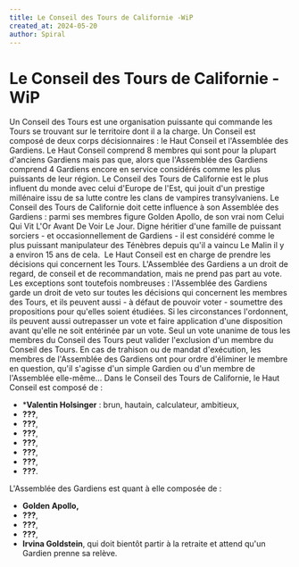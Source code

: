 ```yaml
---
title: Le Conseil des Tours de Californie -WiP
created_at: 2024-05-20
author: Spiral
---
```

# Le Conseil des Tours de Californie -WiP
Un Conseil des Tours est une organisation puissante qui commande les Tours se trouvant sur le territoire dont il a la charge. 
Un Conseil est composé de deux corps décisionnaires : le Haut Conseil et l'Assemblée des Gardiens. Le Haut Conseil comprend 8 membres qui sont pour la plupart d'anciens Gardiens mais pas que, alors que l'Assemblée des Gardiens comprend 4 Gardiens encore en service considérés comme les plus puissants de leur région. 
Le Conseil des Tours de Californie est le plus influent du monde avec celui d'Europe de l'Est, qui jouit d'un prestige millénaire issu de sa lutte contre les clans de vampires transylvaniens. Le Conseil des Tours de Californie doit cette influence à son Assemblée des Gardiens : parmi ses membres figure Golden Apollo, de son vrai nom Celui Qui Vit L'Or Avant De Voir Le Jour. Digne héritier d'une famille de puissant sorciers - et occasionnellement de Gardiens - il est considéré comme le plus puissant manipulateur des Ténèbres depuis qu'il a vaincu Le Malin il y a environ 15 ans de cela. 
Le Haut Conseil est en charge de prendre les décisions qui concernent les Tours. L'Assemblée des Gardiens a un droit de regard, de conseil et de recommandation, mais ne prend pas part au vote. Les exceptions sont toutefois nombreuses : l'Assemblée des Gardiens garde un droit de veto sur toutes les décisions qui concernent les membres des Tours, et ils peuvent aussi - à défaut de pouvoir voter - soumettre des propositions pour qu'elles soient étudiées. Si les circonstances l'ordonnent, ils peuvent aussi outrepasser un vote et faire application d'une disposition avant qu'elle ne soit entérinée par un vote. Seul un vote unanime de tous les membres du Conseil des Tours peut valider l'exclusion d'un membre du Conseil des Tours. En cas de trahison ou de mandat d'exécution, les membres de l'Assemblée des Gardiens ont pour ordre d'éliminer le membre en question, qu'il s'agisse d'un simple Gardien ou d'un membre de l'Assemblée elle-même...
Dans le Conseil des Tours de Californie, le Haut Conseil est composé de : 
* ***Valentin Holsinger** : brun, hautain, calculateur, ambitieux, 
* **???**,
* **???**,
* **???**,
* **???**,
* **???**,
* **???**,
* **???**.

L'Assemblée des Gardiens est quant à elle composée de : 
* **Golden Apollo,**
* **???**,
* **???**,
* **???**,
* **Irvina Goldstein**, qui doit bientôt partir à la retraite et attend qu'un Gardien prenne sa relève.